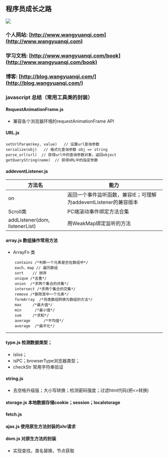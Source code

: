 
## 程序员成长之路

[<img src="https://img.shields.io/badge/思否-2.5k-42b983.svg">](https://segmentfault.com/u/wangyuanqi)


### 个人网站: [http://www.wangyuanqi.com](http://www.wangyuanqi.com)
### 学习文档: [http://www.wangyuanqi.com/book](http://www.wangyuanqi.com/book)
### 博客: [http://blog.wangyuanqi.com/](http://blog.wangyuanqi.com/)


### javascript 总结（常用工具类的封装）

#### RequestAnimationFrame.js 
- 兼容各个浏览器环境的requestAnimationFrame API

#### URL.js
```
setUrlParam(key, value)   // 设置url查询参数
serialize(obj)   // 格式化查询参数 obj => string
parse_url(url)  // 获得url中的查询参数对象，返回object
getQueryString(name)  // 获得URL中的指定参数
```

#### addeventListener.js 
方法名 | 能力 
--- | --- 
on | 返回一个事件监听函数，兼容IE；可理解为addeventListener的兼容版本
Scroll类 | PC端滚动事件绑定方法合集
addListener(dom, listenerList) | 用WeakMap绑定监听的方法

#### array.js  数组操作常用方法
- ArrayFn 类

```
    contains /*判断一个元素是否在数组中*/
    each、map // 遍历数组
    sort    // 排序
    unique /*去重*/
    union  /*求两个集合的并集*/
    intersect /*求两个集合的交集*/
    remove /*删除其中一个元素*/
    formArray  /*将类数组转换为数组的方法*/
    max     /*最大值*/
    min      /*最小值*/
    sum     /*求和*/
    average      /*平均值*/
    average  /*扁平化*/
```

---


#### type.js 检测数据类型；
- isIos；
- isPC；browserType浏览器类型；
- checkStr 常用字符串验证

#### string.js 
- 去空格升级版；大小写转换；检测密码强度；过滤html代码(把<>转换)
#### storage.js 本地数据存储cookie；session；localstorage
#### fetch.js
#### ajax.js 使用原生方法封装的xhr请求
#### dom.js 对原生方法的封装
- 实现查找，类名替换，节点获取
